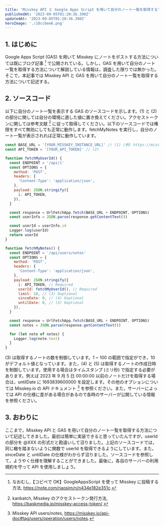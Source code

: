 ```yaml
---
title: 'Misskey API と Google Apps Script を用いて自分のノート一覧を取得する'
publishedAt: '2023-09-05T01:20:36.390Z'
updatedAt: '2023-09-05T01:20:36.390Z'
heroImage: './18ccbee6.png'
---
```


## 1. はじめに

Google Apps Script (GAS) を用いて Misskey にノートをポストする方法については既にブログ記事 [^1] で公開されている。しかし，GAS を用いて自分のノート一覧を取得する方法について解説している情報は，調査した限りでは無かった。そこで，本記事では Misskey API と GAS を用いて自分のノート一覧を取得する方法について記述する。

[^1]: なおむし,【コピペで OK】GoogleAppsScript を使って Misskey に投稿する方法, https://note.com/naosim/n/n434e182e351c.

## 2. ソースコード

以下に自分のノート一覧を表示する GAS のソースコードを示します。(1) と (2) の部分に関しては自分の環境に適した値に置き換えてください。アクセストークンに関しては参考文献 [^2] に従って取得してください。以下のソースコードでは権限をすべて無効にしても正常に動作します。fetchMyNotes を実行し，自分のノート一覧が表示されれば正常に動作しています。

[^2]: kanbatch, Misskey のアクセストークン発行方法, https://baskmedia.jp/misskey-access-token/.

```jsx
const BASE_URL = '[YOUR_MISSKEY_INSTANCE_URL]' // (1) (例) https://misskey.io
const API_TOKEN = '[YOUR_API_TOKEN]' // (2)

function fetchMyUserId() {
  const ENDPOINT = '/api/i'
  const OPTIONS = {
    method: 'POST',
    headers: {
      'Content-Type': 'application/json',
    },
    payload: JSON.stringify({
      i: API_TOKEN,
    }),
  }

  const response = UrlFetchApp.fetch(BASE_URL + ENDPOINT, OPTIONS)
  const userInfo = JSON.parse(response.getContentText())

  const userId = userInfo.id
  Logger.log(userId)
  return userId
}

function fetchMyNotes() {
  const ENDPOINT = '/api/users/notes'
  const OPTIONS = {
    method: 'POST',
    headers: {
      'Content-Type': 'application/json',
    },
    payload: JSON.stringify({
      i: API_TOKEN, // Required
      userId: fetchMyUserId(), // Required
      limit: 10, // (3) Ooptional
      sinceDate: 0, // (4) Ooptional
      untilDate: 0, // (5) Ooptional
    }),
  }

  const response = UrlFetchApp.fetch(BASE_URL + ENDPOINT, OPTIONS)
  const notes = JSON.parse(response.getContentText())

  for (let note of notes) {
    Logger.log(note.text)
  }
}
```

(3) は取得するノートの数を制御しています。1 ~ 100 の範囲で指定ができ，10 がデフォルト値となっています。また，(4) と (5) は取得するノートの作成日時を制御しています。使用する場合はタイムスタンプ (ミリ秒) で指定する必要があります。例えば 2023 年 9 月 5 日 00:00:00 以前のノートだけを取得する場合は，untilDate に 1693839600000 を設定します。その他のオプションについては Misskey.io の API ドキュメント [^3] を参照ください。また，サーバーによっては API の仕様に差がある場合があるので各時のサーバーが公開している情報を参照ください。

[^3]: Misskey API users/notes, https://misskey.io/api-doc#tag/users/operation/users/notes.

## 3. おわりに

ここまで，Misskey API と GAS を用いて自分のノート一覧を取得する方法について記述してきました。最初は簡単に実装できると思っていたんですが，userId の部分を @XXX の形式だと勘違いして沼りました。上記のソースコードでは，同じ轍を踏まないように関数で userId を取得できるようにしています。また，sinceDate と untilDate の仕様がわからず沼りました。ソースコードを参照して，ようやく仕様を理解することができました。最後に，各自のサーバーの利用規約を守って API を使用しましょう。
